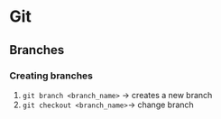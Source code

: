 # Git


## Branches
### Creating branches
1. `git branch <branch_name>` -> creates a new branch
2. `git checkout <branch_name>`-> change branch
